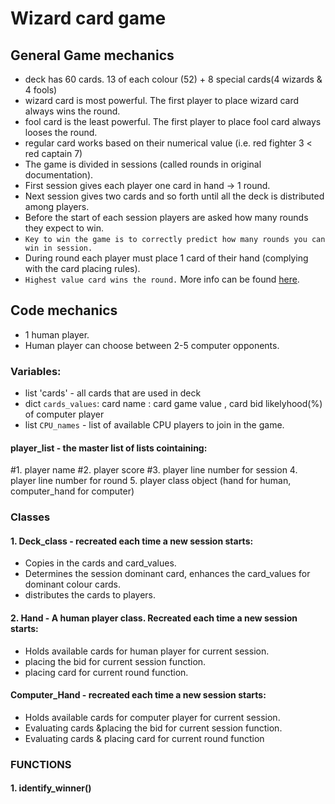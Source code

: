 # Wizard card game

## General Game mechanics

* deck has 60 cards. 13 of each colour (52) + 8 special cards(4 wizards & 4 fools)
* wizard card is most powerful. The first player to place wizard card always wins the round.
* fool card is the least powerful. The first player to place fool card always looses the round.
* regular card works based on their numerical value (i.e. red fighter 3 < red captain 7)
* The game is divided in sessions (called rounds in original documentation). 
* First session gives each player one card in hand -> 1 round. 
* Next session gives two cards and so forth until all the deck is distributed among players.
* Before the start of each session players are asked how many rounds they expect to win.
* `Key to win the game is to correctly predict how many rounds you can win in session.`
* During round each player must place 1 card of their hand (complying with the card placing rules). 
* `Highest value card wins the round.`
More info can be found [here](https://en.wikipedia.org/wiki/Wizard_(card_game)).

## Code mechanics
* 1 human player.
* Human player can choose between 2-5 computer opponents.

### Variables:
* list 'cards' - all cards that are used in deck
* dict `cards_values`: card name : card game value , card bid likelyhood(%) of computer player
* list `CPU_names` - list of available CPU players to join in the game.

#### player_list - the master list of lists cointaining:
#1. player name
#2. player score
#3. player line number for session
4. player line number for round
5. player class object (hand for human, computer_hand for computer)

### Classes
#### 1. Deck_class - recreated each time a new session starts: 
 * Copies in the cards and card_values. 
 * Determines the session dominant card, enhances the card_values for dominant colour cards.
 * distributes the cards to players.

#### 2. Hand - A human player class. Recreated each time a new session starts:
 * Holds available cards for human player for current session.
 * placing the bid for current session function.
 * placing card for current round function.

#### Computer_Hand - recreated each time a new session starts:
 * Holds available cards for computer player for current session.
 * Evaluating cards &placing the bid for current session function.
 * Evaluating cards & placing card for current round function

### FUNCTIONS
#### 1. identify_winner()

